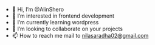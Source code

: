- 👋 Hi, I’m @AlinShero
- 👀 I’m interested in frontend development 
- 🌱 I’m currently learning wordpress
- 💞️ I’m looking to collaborate on your projects 
- 📫 How to reach me mail to nilasaradha02@gmail.com

<!---
AlinShero/AlinShero is a ✨ special ✨ repository because its `README.md` (this file) appears on your GitHub profile.
You can click the Preview link to take a look at your changes.
--->
